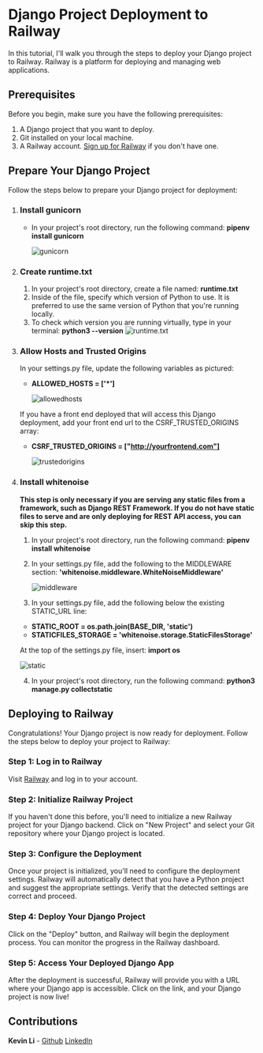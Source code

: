 # Django Project Deployment to Railway

In this tutorial, I'll walk you through the steps to deploy your Django project to Railway. Railway is a platform for deploying and managing web applications.

## Prerequisites

Before you begin, make sure you have the following prerequisites:

1. A Django project that you want to deploy.
2. Git installed on your local machine.
3. A Railway account. [Sign up for Railway](https://railway.app/) if you don't have one.

## Prepare Your Django Project

Follow the steps below to prepare your Django project for deployment:

1. ### Install gunicorn

   - In your project's root directory, run the following command: **pipenv install gunicorn**

     ![gunicorn](https://github.com/kevinleet/django-deploy-tutorial/blob/main/images/gunicorn.png?raw=true)

2. ### Create runtime.txt

   1. In your project's root directory, create a file named: **runtime.txt**
   2. Inside of the file, specify which version of Python to use. It is preferred to use the same version of Python that you're running locally.
   3. To check which version you are running virtually, type in your terminal: **python3 --version**
      ![runtime.txt](https://github.com/kevinleet/django-deploy-tutorial/blob/main/images/runtime.png?raw=true)

3. ### Allow Hosts and Trusted Origins

   In your settings.py file, update the following variables as pictured:

   - **ALLOWED_HOSTS = ['*']**

     ![allowedhosts](https://github.com/kevinleet/django-deploy-tutorial/blob/main/images/allowedhosts.png?raw=true)

   If you have a front end deployed that will access this Django deployment, add your front end url to the CSRF_TRUSTED_ORIGINS array:

   - **CSRF_TRUSTED_ORIGINS = ["http://yourfrontend.com"]**

     ![trustedorigins](https://github.com/kevinleet/django-deploy-tutorial/blob/main/images/trustedorigins.png?raw=true)

4. ### Install whitenoise

   **This step is only necessary if you are serving any static files from a framework, such as Django REST Framework. If you do not have static files to serve and are only deploying for REST API access, you can skip this step.**

   1. In your project's root directory, run the following command: **pipenv install whitenoise**
   2. In your settings.py file, add the following to the MIDDLEWARE section: **'whitenoise.middleware.WhiteNoiseMiddleware'**

      ![middleware](https://github.com/kevinleet/django-deploy-tutorial/blob/main/images/middleware.png?raw=true)

   3. In your settings.py file, add the following below the existing STATIC_URL line:

   - **STATIC_ROOT = os.path.join(BASE_DIR, 'static')**
   - **STATICFILES_STORAGE = 'whitenoise.storage.StaticFilesStorage'**

   At the top of the settings.py file, insert: **import os**

   ![static](https://github.com/kevinleet/django-deploy-tutorial/blob/main/images/static.png?raw=true)

   4. In your project's root directory, run the following command: **python3 manage.py collectstatic**

## Deploying to Railway

Congratulations! Your Django project is now ready for deployment. Follow the steps below to deploy your project to Railway:

### Step 1: Log in to Railway

Visit [Railway](https://railway.app/) and log in to your account.

### Step 2: Initialize Railway Project

If you haven't done this before, you'll need to initialize a new Railway project for your Django backend. Click on "New Project" and select your Git repository where your Django project is located.

### Step 3: Configure the Deployment

Once your project is initialized, you'll need to configure the deployment settings. Railway will automatically detect that you have a Python project and suggest the appropriate settings. Verify that the detected settings are correct and proceed.

### Step 4: Deploy Your Django Project

Click on the "Deploy" button, and Railway will begin the deployment process. You can monitor the progress in the Railway dashboard.

### Step 5: Access Your Deployed Django App

After the deployment is successful, Railway will provide you with a URL where your Django app is accessible. Click on the link, and your Django project is now live!

## Contributions

**Kevin Li** -
[Github](https://github.com/kevinleet)
[LinkedIn](https://www.linkedin.com/in/kevinli617/)

